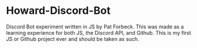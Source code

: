 # Howard-Discord-Bot
Discord Bot experiment written in JS by Pat Forbeck.
This was made as a learning experience for both JS, the Discord API, and Github.
This is my first JS or Github project ever and should be taken as such.